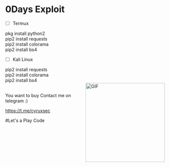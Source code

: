 # 0Days Exploit

- [ ]  Termux

pkg install python2 <br>
pip2 install requests <br>
pip2 install colorama <br>
pip2 install bs4 <br>

- [ ]   Kali Linux

pip2 install requests <br>
pip2 install colorama <br>
pip2 install bs4 <br>
<img align="right" alt="GIF" height="250" width="250"  src="https://i.ibb.co/Cb0zyPK/IMG-20210711-090138.jpg" /><br>


You want to buy Contact me on telegram :)

https://t.me/cyruxsec

#Let's a Play Code
